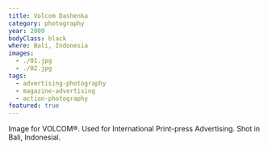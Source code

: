 ```yaml
---
title: Volcom Dashenka
category: photography
year: 2009
bodyClass: black
where: Bali, Indonesia
images:
  - ./01.jpg
  - ./02.jpg
tags:
  - advertising-photography
  - magazine-advertising
  - action-photography
featured: true
---
```


Image for VOLCOM®.
Used for International Print-press Advertising.
Shot in Bali, Indonesial.
